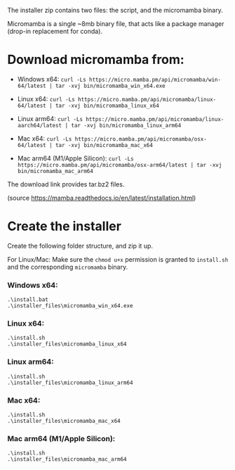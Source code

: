 The installer zip contains two files: the script, and the micromamba binary.

Micromamba is a single ~8mb binary file, that acts like a package manager (drop-in replacement for conda).

# Download micromamba from:
* Windows x64: `curl -Ls https://micro.mamba.pm/api/micromamba/win-64/latest | tar -xvj bin/micromamba_win_x64.exe`

* Linux x64: `curl -Ls https://micro.mamba.pm/api/micromamba/linux-64/latest | tar -xvj bin/micromamba_linux_x64`
* Linux arm64: `curl -Ls https://micro.mamba.pm/api/micromamba/linux-aarch64/latest | tar -xvj bin/micromamba_linux_arm64`

* Mac x64: `curl -Ls https://micro.mamba.pm/api/micromamba/osx-64/latest | tar -xvj bin/micromamba_mac_x64`
* Mac arm64 (M1/Apple Silicon): `curl -Ls https://micro.mamba.pm/api/micromamba/osx-arm64/latest | tar -xvj bin/micromamba_mac_arm64`

The download link provides tar.bz2 files.

(source https://mamba.readthedocs.io/en/latest/installation.html)

# Create the installer
Create the following folder structure, and zip it up.

For Linux/Mac: Make sure the `chmod u+x` permission is granted to `install.sh` and the corresponding `micromamba` binary.

### Windows x64:
```
.\install.bat
.\installer_files\micromamba_win_x64.exe
```

### Linux x64:
```
.\install.sh
.\installer_files\micromamba_linux_x64
```

### Linux arm64:
```
.\install.sh
.\installer_files\micromamba_linux_arm64
```

### Mac x64:
```
.\install.sh
.\installer_files\micromamba_mac_x64
```

### Mac arm64 (M1/Apple Silicon):
```
.\install.sh
.\installer_files\micromamba_mac_arm64
```
